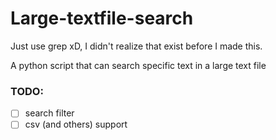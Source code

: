 # Large-textfile-search

Just use grep xD, I didn't realize that exist before I made this.

A python script that can search specific text in a large text file

### TODO:
- [ ] search filter
- [ ] csv (and others) support
